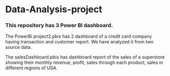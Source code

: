 # Data-Analysis-project
<h3>This repository has 3 Power BI dashboard.</h3>
<p>The PowerBi project2.pbix has 2 dashboard of a credit card company having transaction and customer report. We have analyzed it from two source data.</p>

<p>The salesDashboard.pbix has dashboard report of the sales of a superstore showing their monthly revenue, profit, sales through each product, sales in different regions of USA.</p>
